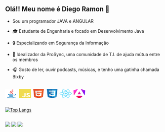 ## Olá!! Meu nome é Diego Ramon 👋

- Sou um programador JAVA e ANGULAR

- 🎓 Estudante de Engenharia e focado em Desenvolvimento Java
- 🔒 Especializando em Segurança da Informação
- 💬 Idealizador da ProSync, uma comunidade de T.I. de ajuda mútua entre os membros
- 🎧 Gosto de ler, ouvir podcasts, músicas, e tenho uma gatinha chamada Bixby

<div style="display: inline_block"><br>
  <img align="center" alt="java" height="30" width="40" src="https://raw.githubusercontent.com/devicons/devicon/master/icons/java/java-original.svg">
  <img align="center" alt="js" height="30" width="40" src="https://raw.githubusercontent.com/devicons/devicon/master/icons/javascript/javascript-plain.svg">
  <img align="center" alt="html" height="30" width="40" src="https://raw.githubusercontent.com/devicons/devicon/master/icons/html5/html5-original.svg">
  <img align="center" alt="css" height="30" width="40" src="https://raw.githubusercontent.com/devicons/devicon/master/icons/css3/css3-original.svg">
  <img align="center" alt="react" height="30" width="40" src="https://raw.githubusercontent.com/devicons/devicon/master/icons/react/react-original.svg">
  <img align="center" alt="react" height="30" width="40" src="https://raw.githubusercontent.com/devicons/devicon/master/icons/angular/angular-original.svg">
</div>
  
##

[![Top Langs](https://github-readme-stats.vercel.app/api/top-langs/?username=devdiegoramon&theme=dark)](https://github.com/devdiegoramon/github-readme-stats)

##

<div> 
  <a href="https://instagram.com/dev.ramonxyz" target="_blank" rel="noopener noreferrer"><img src="https://img.shields.io/badge/-Instagram-%23E4405F?style=for-the-badge&logo=instagram&logoColor=white"></a>
  <a href="mailto:diegoramonsm@gmail.com" target="_blank" rel="noopener noreferrer"><img src="https://img.shields.io/badge/-Gmail-%23333?style=for-the-badge&logo=gmail&logoColor=white"></a>
  <a href="https://www.linkedin.com/in/sdiegoramon" target="_blank" rel="noopener noreferrer"><img src="https://img.shields.io/badge/-LinkedIn-%230077B5?style=for-the-badge&logo=linkedin&logoColor=white"></a> 
</div>
